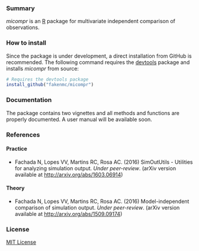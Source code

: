 ### Summary

_micompr_ is an [R] package for multivariate independent comparison of
observations.

### How to install

Since the package is under development, a direct installation from GitHub is
recommended. The following command requires the [devtools] package and installs
_micompr_ from source:

```R
# Requires the devtools package
install_github("fakenmc/micompr")
```

### Documentation

The package contains two vignettes and all methods and functions are properly
documented. A user manual will be available soon.

### References

#### Practice

* Fachada N, Lopes VV, Martins RC, Rosa AC. (2016) SimOutUtils -
 Utilities for analyzing simulation output. *Under peer-review*. (arXiv version
available at http://arxiv.org/abs/1603.06914)

#### Theory

* Fachada N, Lopes VV, Martins RC, Rosa AC. (2016) Model-independent
comparison of simulation output. *Under peer-review*. (arXiv version available
at http://arxiv.org/abs/1509.09174)

### License

[MIT License](LICENSE)

[R]: https://www.r-project.org/
[devtools]: https://cran.r-project.org/web/packages/devtools/index.html

